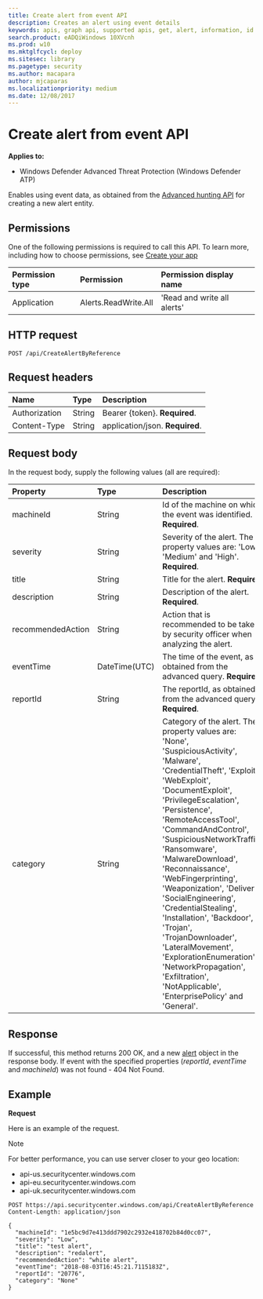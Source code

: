 ```yaml
---
title: Create alert from event API
description: Creates an alert using event details
keywords: apis, graph api, supported apis, get, alert, information, id
search.product: eADQiWindows 10XVcnh
ms.prod: w10
ms.mktglfcycl: deploy
ms.sitesec: library
ms.pagetype: security
ms.author: macapara
author: mjcaparas
ms.localizationpriority: medium
ms.date: 12/08/2017
---
```


# Create alert from event API 

**Applies to:**

- Windows Defender Advanced Threat Protection (Windows Defender ATP)


Enables using event data, as obtained from the [Advanced hunting API](run-advanced-query-windows-defender-advanced-threat-protection.md) for creating a new alert entity.

## Permissions
One of the following permissions is required to call this API. To learn more, including how to choose permissions, see [Create your app](exposed-apis-windows-defender-advanced-threat-protection-new.md#create-an-app)

Permission type |	Permission	|	Permission display name
:---|:---|:---
Application |	Alerts.ReadWrite.All |	'Read and write all alerts'

## HTTP request
```
POST /api/CreateAlertByReference
```

## Request headers

Name | Type | Description
:---|:---|:---
Authorization | String | Bearer {token}. **Required**.
Content-Type | String | application/json. **Required**.

## Request body
In the request body, supply the following values (all are required):

Property | Type | Description
:---|:---|:---
machineId | String | Id of the machine on which the event was identified. **Required**.
severity | String | Severity of the alert. The property values are: 'Low', 'Medium' and 'High'. **Required**.
title | String | Title for the alert. **Required**.
description | String | Description of the alert. **Required**.
recommendedAction| String | Action that is recommended to be taken by security officer when analyzing the alert.
eventTime | DateTime(UTC) | The time of the event, as obtained from the advanced query. **Required**.
reportId | String | The reportId, as obtained from the advanced query. **Required**.
category| String | Category of the alert. The property values are: 'None', 'SuspiciousActivity', 'Malware', 'CredentialTheft', 'Exploit', 'WebExploit', 'DocumentExploit', 'PrivilegeEscalation', 'Persistence', 'RemoteAccessTool', 'CommandAndControl', 'SuspiciousNetworkTraffic', 'Ransomware', 'MalwareDownload', 'Reconnaissance', 'WebFingerprinting', 'Weaponization', 'Delivery', 'SocialEngineering', 'CredentialStealing', 'Installation', 'Backdoor', 'Trojan', 'TrojanDownloader', 'LateralMovement', 'ExplorationEnumeration', 'NetworkPropagation', 'Exfiltration', 'NotApplicable', 'EnterprisePolicy' and	'General'.


## Response
If successful, this method returns 200 OK, and a new [alert](alerts-windows-defender-advanced-threat-protection-new.md) object in the response body.
If event with the specified properties (_reportId_, _eventTime_ and _machineId_) was not found - 404 Not Found.


## Example

**Request**

Here is an example of the request.

>[!NOTE]
>For better performance, you can use server closer to your geo location:
> - api-us.securitycenter.windows.com
> - api-eu.securitycenter.windows.com
> - api-uk.securitycenter.windows.com

```
POST https://api.securitycenter.windows.com/api/CreateAlertByReference
Content-Length: application/json

{
  "machineId": "1e5bc9d7e413ddd7902c2932e418702b84d0cc07",
  "severity": "Low",
  "title": "test alert",
  "description": "redalert",
  "recommendedAction": "white alert",
  "eventTime": "2018-08-03T16:45:21.7115183Z",
  "reportId": "20776",
  "category": "None"
} 
```
